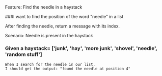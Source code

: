 Feature: Find the needle in a haystack

###I want to find the position of the word "needle" in a list

  After finding the needle, return a message with its index.

  Scenario: Needle is present in the haystack
### Given a haystack= ['junk', 'hay', 'more junk', 'shovel', 'needle', 'random stuff']
    When I search for the needle in our list,
    I should get the output: "found the needle at position 4"

